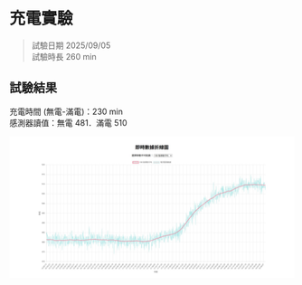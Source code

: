 # 充電實驗
> 試驗日期 2025/09/05  
> 試驗時長 260 min
## 試驗結果
充電時間 (無電-滿電)：230 min  
感測器讀值：無電 481．滿電 510  

![充電實驗結果](充電實驗1.jpg)